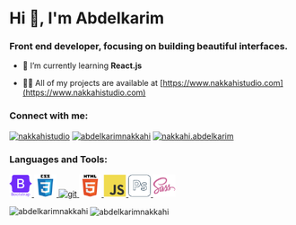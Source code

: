 <h1>Hi 👋, I'm Abdelkarim</h1>
<h3>Front end developer, focusing on building beautiful interfaces.</h3>

- 🌱 I’m currently learning **React.js**

- 👨‍💻 All of my projects are available at [https://www.nakkahistudio.com](https://www.nakkahistudio.com)



<h3 align="left">Connect with me:</h3>
<p align="left">
<a href="https://twitter.com/nakkahistudio" target="_blank"><img align="center" src="https://cdn.jsdelivr.net/npm/simple-icons@3.0.1/icons/twitter.svg" alt="nakkahistudio" height="30" width="40" /></a>
<a href="https://linkedin.com/in/abdelkarimnakkahi" target="_blank"><img align="center" src="https://cdn.jsdelivr.net/npm/simple-icons@3.0.1/icons/linkedin.svg" alt="abdelkarimnakkahi" height="30" width="40" /></a>
<a href="https://fb.com/nakkahi.abdelkarim" target="_blank"><img align="center" src="https://cdn.jsdelivr.net/npm/simple-icons@3.0.1/icons/facebook.svg" alt="nakkahi.abdelkarim" height="30" width="40" /></a>
</p>

<h3 align="left">Languages and Tools:</h3>
<p align="left"> <a href="https://getbootstrap.com" target="_blank"> <img src="https://raw.githubusercontent.com/devicons/devicon/master/icons/bootstrap/bootstrap-plain-wordmark.svg" alt="bootstrap" width="40" height="40"/> </a> <a href="https://www.w3schools.com/css/" target="_blank"> <img src="https://raw.githubusercontent.com/devicons/devicon/master/icons/css3/css3-original-wordmark.svg" alt="css3" width="40" height="40"/> </a> <a href="https://git-scm.com/" target="_blank"> <img src="https://www.vectorlogo.zone/logos/git-scm/git-scm-icon.svg" alt="git" width="40" height="40"/> </a> <a href="https://www.w3.org/html/" target="_blank"> <img src="https://raw.githubusercontent.com/devicons/devicon/master/icons/html5/html5-original-wordmark.svg" alt="html5" width="40" height="40"/> </a> <a href="https://developer.mozilla.org/en-US/docs/Web/JavaScript" target="_blank"> <img src="https://raw.githubusercontent.com/devicons/devicon/master/icons/javascript/javascript-original.svg" alt="javascript" width="40" height="40"/> </a> <a href="https://www.photoshop.com/en" target="_blank"> <img src="https://raw.githubusercontent.com/devicons/devicon/master/icons/photoshop/photoshop-line.svg" alt="photoshop" width="40" height="40"/> </a> <a href="https://sass-lang.com" target="_blank"> <img src="https://raw.githubusercontent.com/devicons/devicon/master/icons/sass/sass-original.svg" alt="sass" width="40" height="40"/> </a> </p>

<p><img align="left" src="https://github-readme-stats.vercel.app/api/top-langs?username=abdelkarimnakkahi&show_icons=true&locale=en&layout=compact" alt="abdelkarimnakkahi" /></p>

<p>&nbsp;<img align="center" src="https://github-readme-stats.vercel.app/api?username=abdelkarimnakkahi&show_icons=true&locale=en" alt="abdelkarimnakkahi" /></p>

<!---# Hi 👋, I’m [Abdelkarim Nakkahi](http://linkedin.com/in/abdelkarimnakkahi).</br>
I'm front end developer, focusing on building beautiful interfaces.</br>
:computer: My skill set: HTML, CSS and JavaScript</br>
🌱 I’m currently learning React.js</br>
💞️ I'm currently looking for opportunities as a junior front end developer.</br>
## 📫 How to reach me?

* <img align="center" src="https://cdn.jsdelivr.net/npm/simple-icons@3.0.1/icons/twitter.svg" alt="twitter" height="25" width="25" /> [![Linkedin](https://www.linkedin.com/in/abdelkarimnakkahi)

* <a href="https://linkedin.com/in/linkedin" target="blank"><img align="center" src="https://cdn.jsdelivr.net/npm/simple-icons@3.0.1/icons/linkedin.svg" alt="linkedin" height="30" width="40" /></a>
* <a href="https://fb.com/facebook" target="blank"><img align="center" src="https://cdn.jsdelivr.net/npm/simple-icons@3.0.1/icons/facebook.svg" alt="facebook" height="30" width="40" /></a>
</p>

<p><img align="left" src="https://github-readme-stats.vercel.app/api/top-langs?username=git&show_icons=true&locale=en&layout=compact" alt="git" /></p>

<p>&nbsp;<img align="center" src="https://github-readme-stats.vercel.app/api?username=git&show_icons=true&locale=en" alt="git" /></p>


* :globe_with_meridians: [Nakkahi Studio](https://www.nakkahistudio.com)
* [![Linkedin](https://i.stack.imgur.com/gVE0j.png) LinkedIn](https://www.linkedin.com/in/abdelkarimnakkahi)
* [![GitHub](https://i.stack.imgur.com/tskMh.png height="30" width="40") GitHub](https://github.com/abdelkarimnakkahi) 
* [![Twitter](https://cdn.jsdelivr.net/npm/simple-icons@3.0.1/icons/twitter.svg | width=25) Twitter](https://twitter.com/nakkahistudio) 
* [![Facebook](http://i.imgur.com/fep1WsG.png) Facebook](https://facebook.com/nakkahi.abdelkarim)


abdelkarimnakkahi/abdelkarimnakkahi is a ✨ special ✨ repository because its `README.md` (this file) appears on your GitHub profile.
You can click the Preview link to take a look at your changes.
--->
